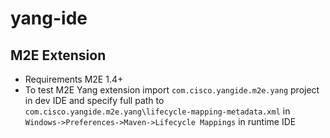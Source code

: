 yang-ide
========


M2E Extension
-------------
* Requirements M2E 1.4+
* To test M2E Yang extension import `com.cisco.yangide.m2e.yang` project in dev IDE and specify full path to `com.cisco.yangide.m2e.yang\lifecycle-mapping-metadata.xml` in `Windows->Preferences->Maven->Lifecycle Mappings` in runtime IDE